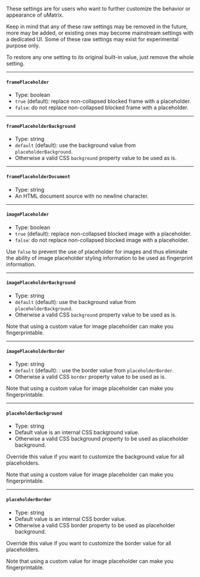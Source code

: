 These settings are for users who want to further customize the behavior or appearance of uMatrix.

Keep in mind that any of these raw settings may be removed in the future, more may be added, or existing ones may become mainstream settings with a dedicated UI. Some of these raw settings may exist for experimental purpose only.

To restore any one setting to its original built-in value, just remove the whole setting.

***

#### `framePlaceholder`

- Type: boolean
- `true` (default): replace non-collapsed blocked frame with a placeholder.
- `false`: do not replace non-collapsed blocked frame with a placeholder.

***

#### `framePlaceholderBackground`

- Type: string
- `default` (default): use the background value from `placeholderBackground`.
- Otherwise a valid CSS `background` property value to be used as is.

***

#### `framePlaceholderDocument`

- Type: string
- An HTML document source with no newline character.

***

#### `imagePlaceholder`

- Type: boolean
- `true` (default): replace non-collapsed blocked image with a placeholder.
- `false`: do not replace non-collapsed blocked image with a placeholder.

Use `false` to prevent the use of placeholder for images and thus eliminate the ability of image placeholder styling information to be used as fingerprint information.

***

#### `imagePlaceholderBackground`

- Type: string
- `default` (default): use the background value from `placeholderBackground`.
- Otherwise a valid CSS `background` property value to be used as is.

Note that using a custom value for image placeholder can make you fingerprintable.

***

#### `imagePlaceholderBorder`

- Type: string
- `default` (default): : use the border value from `placeholderBorder`.
- Otherwise a valid CSS `border` property value to be used as is.

Note that using a custom value for image placeholder can make you fingerprintable.

***

#### `placeholderBackground`

- Type: string
- Default value is an internal CSS background value.
- Otherwise a valid CSS background property to be used as placeholder background.

Override this value if you want to customize the background value for all placeholders.

Note that using a custom value for image placeholder can make you fingerprintable.

***

#### `placeholderBorder`

- Type: string
- Default value is an internal CSS border value.
- Otherwise a valid CSS border property to be used as placeholder background.

Override this value if you want to customize the border value for all placeholders.

Note that using a custom value for image placeholder can make you fingerprintable.
